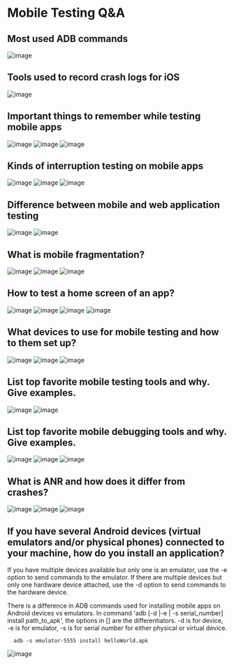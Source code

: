 # Mobile Testing Q&A

## Most used ADB commands

![image](https://user-images.githubusercontent.com/70295997/209899708-28be996f-94aa-4cbb-be22-6173b2015b45.png)

## Tools used to record crash logs for iOS

![image](https://user-images.githubusercontent.com/70295997/209899629-eadd2d56-35b6-4bd0-b276-5c601413f972.png)

## Important things to remember while testing mobile apps

![image](https://user-images.githubusercontent.com/70295997/209899814-be8745b2-b35d-4565-8c60-af68c74cae20.png)
![image](https://user-images.githubusercontent.com/70295997/209899887-c6d1f54b-e921-4461-9632-e1811399d14a.png)
![image](https://user-images.githubusercontent.com/70295997/209900037-ab2e8de4-dfb9-4a65-8a47-698d002ff5f7.png)

## Kinds of interruption testing on mobile apps

![image](https://user-images.githubusercontent.com/70295997/209900182-3b840014-b118-444c-9a66-bfcca7e783aa.png)
![image](https://user-images.githubusercontent.com/70295997/209900307-7b9547fc-cf4b-465e-b00f-d5fea5b07a36.png)
![image](https://user-images.githubusercontent.com/70295997/209900368-999155dc-d4e7-4f7a-a892-16b22be6ad61.png)

## Difference between mobile and web application testing

![image](https://user-images.githubusercontent.com/70295997/209900435-f527c334-70cc-4cbc-947a-71234de13f5d.png)
![image](https://user-images.githubusercontent.com/70295997/209900511-55e92402-7855-4363-acd8-f4dac3237b89.png)

## What is mobile fragmentation?

![image](https://user-images.githubusercontent.com/70295997/209900576-d766aeb5-17fc-4b13-ae0d-49c692b6843e.png)
![image](https://user-images.githubusercontent.com/70295997/209900598-c711ee31-f0cf-4980-93c5-ea8ae3d06a9f.png)
![image](https://user-images.githubusercontent.com/70295997/209900627-f30ae56e-30a6-43b0-8b65-80871471ae8c.png)

## How to test a home screen of an app?

![image](https://user-images.githubusercontent.com/70295997/209900744-d06d2390-a5be-4310-971c-97c28e822296.png)
![image](https://user-images.githubusercontent.com/70295997/209900786-fce3924f-f612-42db-9a01-fb3994c1551d.png)
![image](https://user-images.githubusercontent.com/70295997/209900821-c7c6386a-d905-4e0b-94b2-5935a53b4d88.png)
![image](https://user-images.githubusercontent.com/70295997/209900905-8c614798-a702-4805-a8bd-7992dc241141.png)

## What devices to use for mobile testing and how to them set up?

![image](https://user-images.githubusercontent.com/70295997/209901049-b3eedb2f-804e-42a5-9139-5ca3728cb9b9.png)
![image](https://user-images.githubusercontent.com/70295997/209901211-84dc2943-27fa-49c3-a6c5-487e28a20ff9.png)
![image](https://user-images.githubusercontent.com/70295997/209901316-d1a194f4-ce69-4150-a7e9-b35097f6856b.png)

## List top favorite mobile testing tools and why. Give examples.

![image](https://user-images.githubusercontent.com/70295997/209901478-9a9b38c9-8cf6-42d3-b2f6-721573be8811.png)
![image](https://user-images.githubusercontent.com/70295997/209902220-895c426f-e1d3-4771-8b23-39fa8338cc95.png)

## List top favorite mobile debugging tools and why. Give examples.

![image](https://user-images.githubusercontent.com/70295997/209902340-6e537bbc-2108-44e1-b155-9c2a6787244b.png)
![image](https://user-images.githubusercontent.com/70295997/209902424-1677a2f0-e00f-43d9-bd50-7341a9f3d4b0.png)
![image](https://user-images.githubusercontent.com/70295997/209902492-6eb28150-d218-434a-bd1f-763ac032eb03.png)

## What is ANR and how does it differ from crashes?
![image](https://user-images.githubusercontent.com/70295997/209902597-9885a188-2924-4e1c-89e2-1c9c93605465.png)
![image](https://user-images.githubusercontent.com/70295997/209902645-336df4ff-ac3c-4f7e-8903-956a46874ade.png)
![image](https://user-images.githubusercontent.com/70295997/209902728-9781d0cf-7d52-4e97-8699-a7520ad7d229.png)

## If you have several Android devices (virtual emulators and/or physical phones) connected to your machine, how do you install an application?

If you have multiple devices available but only one is an emulator, use the -e option to send commands to the emulator. If there are multiple devices but only one hardware device attached, use the -d option to send commands to the hardware device.

There is a difference in ADB commands used for installing mobile apps on Android devices vs emulators. In command 'adb [-d |-e | -s serial_number] install path_to_apk', the options in [] are the differentiators. -d is for device, -e is for emulator, -s is for serial number for either physical or virtual device.

      adb -s emulator-5555 install helloWorld.apk

![image](https://user-images.githubusercontent.com/70295997/209904192-26749182-7f27-4ccd-86d4-aae94c07fbdf.png)












